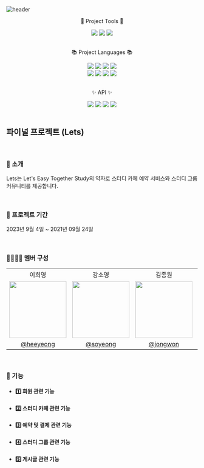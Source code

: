 ![header](https://capsule-render.vercel.app/api?type=waving&height=200&text=Lets!&fontAlign=80&fontAlignY=40&color=gradient)

<div align=center>
	<p>🔨 Project Tools 🔨</p>
</div>

<div align="center">
	<img src="https://img.shields.io/badge/VS Code-007ACC?style=flat&logo=Visualstudiocode&logoColor=white" />
	<img src="https://img.shields.io/badge/IntelliJ-007ACC?style=flat&logo=Intellijidea&logoColor=white" />
  <img src="https://img.shields.io/badge/Github-181717?style=flat&logo=Github&logoColor=white" />
</div>

<br />

<div align=center>
	<p>📚 Project Languages 📚</p>
</div>

<div align="center">
	<img src="https://img.shields.io/badge/HTML5-E34F26?style=flat&logo=HTML5&logoColor=white" />
	<img src="https://img.shields.io/badge/CSS3-1572B6?style=flat&logo=CSS3&logoColor=white" />
	<img src="https://img.shields.io/badge/Bootstrap-7952B3?style=flat&logo=Bootstrap&logoColor=white" />
	<img src="https://img.shields.io/badge/Javascript-F7DF1E?style=flat&logo=Javascript&logoColor=white" />
</div>

<div align="center">
	<img src="https://img.shields.io/badge/Java-007396?style=flat&logo=Openjdk&logoColor=white" />
  <img src="https://img.shields.io/badge/Gradle-02303A?style=flat&logo=Gradle&logoColor=white" />
  <img src="https://img.shields.io/badge/SpringBoot-6DB33F?style=flat&logo=Springboot&logoColor=white" />
	<img src="https://img.shields.io/badge/Oracle SQL-F80000?style=flat&logo=Oracle&logoColor=white" />
</div>

<br />

<div align=center>
	<p>✨ API ✨</p>
</div>

<div align="center">
	<img src="https://img.shields.io/badge/Google-4285F4?style=flat&logo=Google&logoColor=white" />
	<img src="https://img.shields.io/badge/Kakao-FFCD00?style=flat&logo=Kakao&logoColor=white" />
	<img src="https://img.shields.io/badge/Daum주소-EE8208?style=flat&logo=&logoColor=white" />
	<img src="https://img.shields.io/badge/i'mport결제-31A8FF?style=flat&logo=&logoColor=white" />
</div>

<br />

## 파이널 프로젝트 (Lets)

<br />

### 🎤 소개 
Lets는 Let's Easy Together Study의 약자로 스터디 카페 예약 서비스와 스터디 그룹 커뮤니티를 제공합니다.

<br />

### 📆 프로젝트 기간
2023년 9월 4일 ~ 2021년 09월 24일

<br />

### 👨‍💻👩‍💻 멤버 구성
<table style="text-align: center">
    <tr>
        <td>이희영</td>
        <td>강소영</td>
        <td>김종원</td>
        <td>박상훈</td>
        <td>이한솔</td>
    </tr>
    <tr>
        <td><img src="https://github.com/Ezen-Lets/final_project_lets/assets/139057065/b17ad1a2-5d7d-40cc-a85f-6d70a0a81965" height=150 width=150></td>
        <td><img src="https://github.com/Ezen-Lets/final_project_lets/assets/139057065/347e0274-5b59-4752-81e3-c1ec4742cd1d" height=150 width=150></td>
        <td><img src="https://github.com/Ezen-Lets/final_project_lets/assets/139057065/6336ee0a-3c73-41dc-95f2-2ffcabe7eafe" height=150 width=150></td>
        <td><img src="https://github.com/Ezen-Lets/final_project_lets/assets/139057065/689724d3-cfdb-426b-8bc4-2cb2326d7b55" height=150 width=150></td>
        <td><img src="https://github.com/Ezen-Lets/final_project_lets/assets/139057065/4759e791-f616-4329-8370-c672996cb9d4" height=150 width=150></td>
    </tr>
    <tr>
        <td><a href="https://github.com/heeyeong91">@heeyeong</a></td>
        <td><a href="https://github.com/soyeong-elena">@soyeong</a></td>
        <td><a href="https://github.com/911kimjonga">@jongwon</a></td>
        <td><a href="https://github.com/sjm601">@sanghoon</a></td>
        <td><a href="https://github.com/lhansol1996">@hansol</a></td>
    </tr>
</table>

<br />

### 📌 기능
- #### 1️⃣ 회원 관련 기능
- #### 2️⃣ 스터디 카페 관련 기능
- #### 3️⃣ 예약 및 결제 관련 기능
- #### 4️⃣ 스터디 그룹 관련 기능
- #### 5️⃣ 게시글 관련 기능
